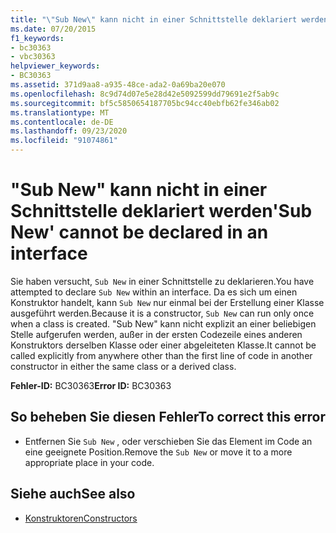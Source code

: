 ```yaml
---
title: "\"Sub New\" kann nicht in einer Schnittstelle deklariert werden"
ms.date: 07/20/2015
f1_keywords:
- bc30363
- vbc30363
helpviewer_keywords:
- BC30363
ms.assetid: 371d9aa8-a935-48ce-ada2-0a69ba20e070
ms.openlocfilehash: 8c9d74d07e5e28d42e5092599dd79691e2f5ab9c
ms.sourcegitcommit: bf5c5850654187705bc94cc40ebfb62fe346ab02
ms.translationtype: MT
ms.contentlocale: de-DE
ms.lasthandoff: 09/23/2020
ms.locfileid: "91074861"
---
```

# <a name="sub-new-cannot-be-declared-in-an-interface"></a><span data-ttu-id="03b8f-102">"Sub New" kann nicht in einer Schnittstelle deklariert werden</span><span class="sxs-lookup"><span data-stu-id="03b8f-102">'Sub New' cannot be declared in an interface</span></span>

<span data-ttu-id="03b8f-103">Sie haben versucht, `Sub New` in einer Schnittstelle zu deklarieren.</span><span class="sxs-lookup"><span data-stu-id="03b8f-103">You have attempted to declare `Sub New` within an interface.</span></span> <span data-ttu-id="03b8f-104">Da es sich um einen Konstruktor handelt, kann `Sub New` nur einmal bei der Erstellung einer Klasse ausgeführt werden.</span><span class="sxs-lookup"><span data-stu-id="03b8f-104">Because it is a constructor, `Sub New` can run only once when a class is created.</span></span> <span data-ttu-id="03b8f-105">"Sub New" kann nicht explizit an einer beliebigen Stelle aufgerufen werden, außer in der ersten Codezeile eines anderen Konstruktors derselben Klasse oder einer abgeleiteten Klasse.</span><span class="sxs-lookup"><span data-stu-id="03b8f-105">It cannot be called explicitly from anywhere other than the first line of code in another constructor in either the same class or a derived class.</span></span>  
  
 <span data-ttu-id="03b8f-106">**Fehler-ID:** BC30363</span><span class="sxs-lookup"><span data-stu-id="03b8f-106">**Error ID:** BC30363</span></span>  
  
## <a name="to-correct-this-error"></a><span data-ttu-id="03b8f-107">So beheben Sie diesen Fehler</span><span class="sxs-lookup"><span data-stu-id="03b8f-107">To correct this error</span></span>  
  
- <span data-ttu-id="03b8f-108">Entfernen Sie `Sub New` , oder verschieben Sie das Element im Code an eine geeignete Position.</span><span class="sxs-lookup"><span data-stu-id="03b8f-108">Remove the `Sub New` or move it to a more appropriate place in your code.</span></span>  
  
## <a name="see-also"></a><span data-ttu-id="03b8f-109">Siehe auch</span><span class="sxs-lookup"><span data-stu-id="03b8f-109">See also</span></span>

- [<span data-ttu-id="03b8f-110">Konstruktoren</span><span class="sxs-lookup"><span data-stu-id="03b8f-110">Constructors</span></span>](../programming-guide/concepts/object-oriented-programming.md#constructors)
